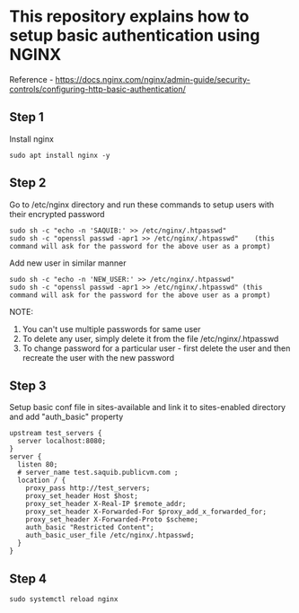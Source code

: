 # This repository explains how to setup basic authentication using NGINX
Reference - https://docs.nginx.com/nginx/admin-guide/security-controls/configuring-http-basic-authentication/

## Step 1 
Install nginx
```
sudo apt install nginx -y
```

## Step 2
Go to /etc/nginx directory and run these commands to setup users with their encrypted password
```
sudo sh -c "echo -n 'SAQUIB:' >> /etc/nginx/.htpasswd"
sudo sh -c "openssl passwd -apr1 >> /etc/nginx/.htpasswd"    (this command will ask for the password for the above user as a prompt)
```

Add new user in similar manner
```
sudo sh -c "echo -n 'NEW_USER:' >> /etc/nginx/.htpasswd"
sudo sh -c "openssl passwd -apr1 >> /etc/nginx/.htpasswd" (this command will ask for the password for the above user as a prompt)
```

NOTE: 
1. You can't use multiple passwords for same user
2. To delete any user, simply delete it from the file /etc/nginx/.htpasswd
3. To change password for a particular user - first delete the user and then recreate the user with the new password


## Step 3
Setup basic conf file in sites-available and link it to sites-enabled directory and add "auth_basic" property
```
upstream test_servers {
  server localhost:8080;
}
server {
  listen 80;
  # server_name test.saquib.publicvm.com ;
  location / {
    proxy_pass http://test_servers;
    proxy_set_header Host $host;
    proxy_set_header X-Real-IP $remote_addr;
    proxy_set_header X-Forwarded-For $proxy_add_x_forwarded_for;
    proxy_set_header X-Forwarded-Proto $scheme;
    auth_basic "Restricted Content";
    auth_basic_user_file /etc/nginx/.htpasswd;
  }
}
```

## Step 4
```
sudo systemctl reload nginx
```
